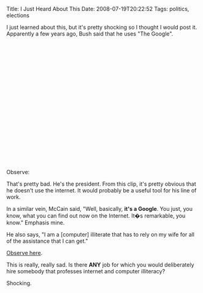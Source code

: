 Title: I Just Heard About This
Date: 2008-07-19T20:22:52
Tags: politics, elections


I just learned about this, but it's pretty shocking so I thought I would post it. Apparently a few years ago, Bush said that he uses "The Google". 

Observe:
<object width="425" height="344"><param name="movie" value="http://www.youtube.com/v/MunMCO3uNdA&hl=en&fs=1"></param><param name="allowFullScreen" value="true"></param><embed src="http://www.youtube.com/v/MunMCO3uNdA&hl=en&fs=1" type="application/x-shockwave-flash" allowfullscreen="true" width="425" height="344"></embed></object>

That's pretty bad. He's the president. From this clip, it's pretty obvious that he doesn't use the internet. It would probably be a useful tool for his line of work.

In a similar vein, McCain said, "Well, basically, <strong>it's a Google</strong>. You just, you know, what you can find out now on the Internet. It�s remarkable, you know." Emphasis mine.

He also says, "I am a [computer] illiterate that has to rely on my wife for all of the assistance that I can get."

<a href="http://www.cnn.com/video/#/video/politics/2008/06/25/moos.mccain.doesnt.compute.cnn" target="_blank">Observe here</a>.

This is really, really sad. Is there <strong>ANY</strong> job for which you would deliberately hire somebody that professes internet and computer illiteracy?

Shocking.<!--break-->
